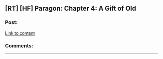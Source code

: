 ## [RT] [HF] Paragon: Chapter 4: A Gift of Old

### Post:

[Link to content](http://storyofparagon.com/2019/05/31/chapter-4-a-gift-of-old/)

### Comments:

---

